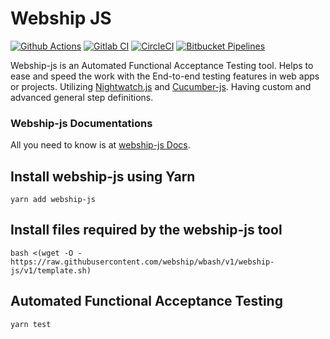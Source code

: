 # Webship JS

[![Github Actions](https://github.com/shaimaa.natshah11/webship-js/actions/workflows/github-actions.yml/badge.svg?branch=1.0.x)](https://github.com/shaimaa.natshah11/webship-js/actions)
[![Gitlab CI](https://gitlab.com/shaimaa.natshah11/webship-js/badges/1.0.x/pipeline.svg?job=karma&key_text=Gitlab+CI&key_width=60)](https://gitlab.com/shaimaa.natshah11/webship-js/-/pipelines)
[![CircleCI](https://circleci.com/gh/shaimaa.natshah11/webship-js/tree/1.0.x.svg?style=svg)](https://circleci.com/gh/webship/webship-js/tree/1.0.x)
[![Bitbucket Pipelines](https://img.shields.io/bitbucket/pipelines/webshipco/webship-js/1.0.x)](https://bitbucket.org/webshipco/webship-js/pipelines)


Webship-js is an Automated Functional Acceptance Testing tool. Helps to ease and speed the work with the End-to-end testing features in web apps or projects. Utilizing [Nightwatch.js](https://github.com/nightwatchjs/nightwatch) and [Cucumber-js](https://github.com/cucumber/cucumber-js). Having custom and advanced general step definitions.

### Webship-js Documentations
All you need to know is at [webship-js Docs](https://webship.co/docs/webship-js/1.0.x).


## Install webship-js using Yarn

```
yarn add webship-js
```

## Install files required by the webship-js tool

```
bash <(wget -O - https://raw.githubusercontent.com/webship/wbash/v1/webship-js/v1/template.sh)
```

 ## Automated Functional Acceptance Testing

```
yarn test
```